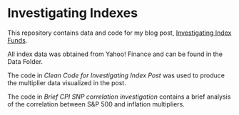 # Investigating Indexes

This repository contains data and code for my blog post, <a href="http://matthew-osborne.com/mtodata/Posts/index-investigation.html">Investigating Index Funds</a>.

All index data was obtained from Yahoo! Finance and can be found in the Data Folder.

The code in <i>Clean Code for Investigating Index Post</i> was used to produce the multiplier data visualized in the post.

The code in <i>Brief CPI SNP correlation investigation</i> contains a brief analysis of the correlation between S&P 500 and inflation multipliers.